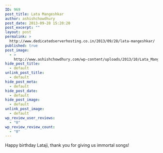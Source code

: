 ```yaml
---
ID: 969
post_title: Lata Mangeshkar
author: ashishchowdhury
post_date: 2013-09-28 15:20:20
post_excerpt: ""
layout: post
permalink: >
  http://www.dedicatedserverhosting.co.in/2013/09/28/lata-mangeshkar/
published: true
post_image:
  - >
    http://www.ashishchowdhury.com/wp-content/uploads/2013/10/Lata_Mangeshkar_-_still_29065_crop.jpg
hide_post_title:
  - default
unlink_post_title:
  - default
hide_post_meta:
  - default
hide_post_date:
  - default
hide_post_image:
  - default
unlink_post_image:
  - default
wp_review_user_reviews:
  - "0"
wp_review_review_count:
  - "0"
---
```

Happy birthday Lataji, thank you for giving us immortal songs!